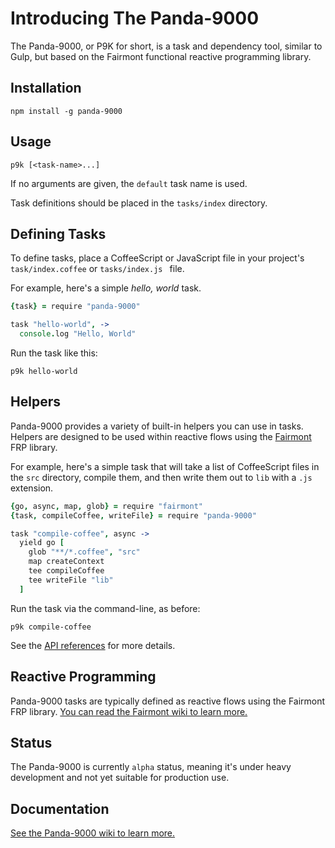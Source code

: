 # Introducing The Panda-9000

The Panda-9000, or P9K for short, is a task and dependency tool, similar to Gulp, but based on the Fairmont functional reactive programming library.

## Installation

```
npm install -g panda-9000
```

## Usage

```
p9k [<task-name>...]
```

If no arguments are given, the `default` task name is used.

Task definitions should be placed in the `tasks/index` directory.

## Defining Tasks

To define tasks, place a CoffeeScript or JavaScript file in your project's `task/index.coffee` or `tasks/index.js ` file.

For example, here's a simple _hello, world_ task.

```coffee
{task} = require "panda-9000"

task "hello-world", ->
  console.log "Hello, World"
```

Run the task like this:

```
p9k hello-world
```

## Helpers

Panda-9000 provides a variety of built-in helpers you can use in tasks.
Helpers are designed to be used within reactive flows using the [Fairmont][] FRP library.

For example, here's a simple task that will take a list of CoffeeScript files in the `src` directory, compile them, and then write them out to `lib` with a `.js` extension.

```coffee
{go, async, map, glob} = require "fairmont"
{task, compileCoffee, writeFile} = require "panda-9000"

task "compile-coffee", async ->
  yield go [
    glob "**/*.coffee", "src"
    map createContext
    tee compileCoffee
    tee writeFile "lib"
  ]
```

Run the task via the command-line, as before:

```
p9k compile-coffee
```

See the [API references](#reference) for more details.

## Reactive Programming

Panda-9000 tasks are typically defined as reactive flows using the Fairmont FRP library. [You can read the Fairmont wiki to learn more.][Fairmont]

## Status

The Panda-9000 is currently `alpha` status, meaning it's under heavy development and not yet suitable for production use.

[Fairmont]:https://github.com/pandastrike/fairmont/wiki/Reactive-Programming

## Documentation

[See the Panda-9000 wiki to learn more.](https://github.com/pandastrike/panda-9000/wiki)
